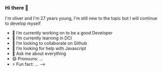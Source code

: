### Hi there 👋

I'm oliver and I'm 27 years young, I'm still new to the topic but I will continue to develop myself



- 🔭 I’m currently working on to be a good Developer
- 🌱 I’m currently learning in DCI
- 👯 I’m looking to collaborate on Github
- 🤔 I’m looking for help with Javascript
- 💬 Ask me about everything
- 😄 Pronouns: ...
- ⚡ Fun fact: ...
-->
